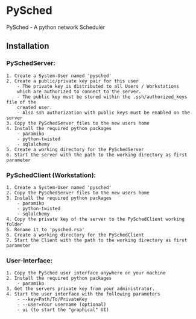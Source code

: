 # PySched  

PySched - A python network Scheduler

## Installation ##

### PySchedServer:  ###
	1. Create a System-User named 'pysched'  
	2. Create a public/private key pair for this user  
		- The private key is distributed to all Users / Workstations
		which are authorized to connect to the server.  
		- The public key must be stored within the .ssh/authorized_keys file of the
		created user.  
		- Also ssh authorization with public keys must be enabled on the server  
	3. Copy the PySchedServer files to the new users home  
	4. Install the required python packages  
		- paramiko  
		- python-twisted  
		- sqlalchemy  
	5. Create a working directory for the PySchedServer  
	6. Start the server with the path to the working directory as first parameter  

### PySchedClient (Workstation):  ###
	1. Create a System-User named 'pysched'  
	2. Copy the PySchedServer files to the new users home  
	3. Install the required python packages  
		- paramiko  
		- python-twisted  
		- sqlalchemy  
	4. Copy the private key of the server to the PySchedClient working folder  
	5. Rename it to 'pysched.rsa'  
	6. Create a working directory for the PySchedClient  
	7. Start the Client with the path to the working directory as first parameter  

### User-Interface:  ###
	1. Copy the PySched user interface anywhere on your machine  
	2. Install the required python packages  
		- paramiko  
	3. Get the servers private key from your administrator.  
	4. Start the user interface with the following parameters  
		- --key=Path/To/PrivateKey  
		- --user=Your username (optional)  
		- ui (to start the "graphical" UI)  
